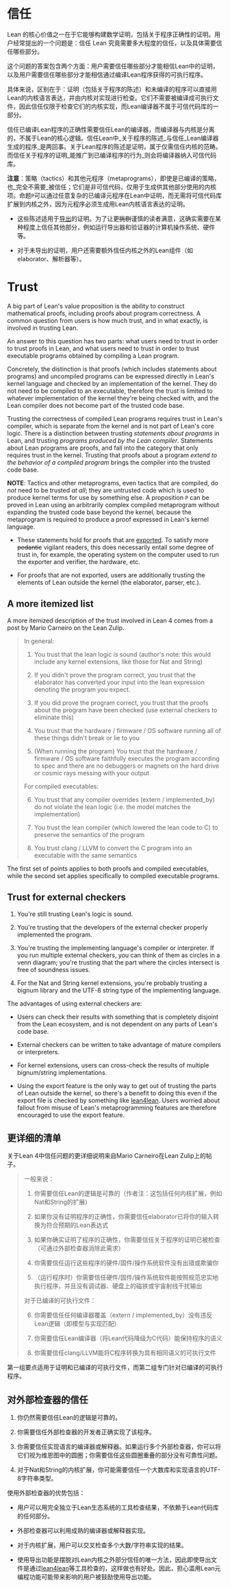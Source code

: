 # 信任

Lean 的核心价值之一在于它能够构建数学证明，包括关于程序正确性的证明。用户经常提出的一个问题是：信任 Lean 究竟需要多大程度的信任，以及具体需要信任哪些部分。

这个问题的答案包含两个方面：用户需要信任哪些部分才能相信Lean中的证明，以及用户需要信任哪些部分才能相信通过编译Lean程序获得的可执行程序。

具体来说，区别在于：证明（包括关于程序的陈述）和未编译的程序可以直接用Lean的内核语言表达，并由内核对实现进行检查。它们不需要被编译成可执行文件，因此信任仅限于检查它们的内核实现，而Lean编译器不属于可信代码库的一部分。

信任已编译Lean程序的正确性需要信任Lean的编译器，而编译器与内核是分离的，不属于Lean的核心逻辑。信任Lean中_关于程序的陈述_与信任_Lean编译器生成的程序_是两回事。关于Lean程序的陈述是证明，属于仅需信任内核的范畴。而信任关于程序的证明_能推广到已编译程序的行为_则会将编译器纳入可信代码库。

**注意**：策略（tactics）和其他元程序（metaprograms），即使是已编译的策略，也_完全不需要_被信任；它们是非可信代码，仅用于生成供其他部分使用的内核项。命题`P`可以通过任意复杂的已编译元程序在Lean中证明，而无需将可信代码库扩展到内核之外，因为元程序必须生成用Lean内核语言表达的证明。

+ 这些陈述适用于[导出](../export_format.md)的证明。为了让更~~挑剔~~谨慎的读者满意，这确实需要在某种程度上信任其他部分，例如运行导出器和验证器的计算机操作系统、硬件等。

+ 对于未导出的证明，用户还需要额外信任内核之外的Lean组件（如 elaborator、解析器等）。

# Trust

A big part of Lean's value proposition is the ability to construct mathematical proofs, including proofs about program correctness. A common question from users is how much trust, and in what exactly, is involved in trusting Lean.

An answer to this question has two parts: what users need to trust in order to trust proofs in Lean, and what users need to trust in order to trust executable programs obtained by compiling a Lean program. 

Concretely, the distinction is that proofs (which includes statements about programs) and uncompiled programs can be expressed directly in Lean's kernel language and checked by an implementation of the kernel. They do not need to be compiled to an executable, therefore the trust is limited to whatever implementation of the kernel they're being checked with, and the Lean compiler does not become part of the trusted code base.

Trusting the correctness of compiled Lean programs requires trust in Lean's compiler, which is separate from the kernel and is not part of Lean's core logic. There is a distinction between trusting _statements about programs_ in Lean, and trusting _programs produced by the Lean compiler_. Statements about Lean programs are proofs, and fall into the category that only requires trust in the kernel. Trusting that proofs about a program _extend to the behavior of a compiled program_ brings the compiler into the trusted code base.

**NOTE**: Tactics and other metaprograms, even tactics that are compiled, do *not* need to be trusted _at all_; they are untrusted code which is used to produce kernel terms for use by something else. A proposition `P` can be proved in Lean using an arbitrarily complex compiled metaprogram without expanding the trusted code base beyond the kernel, because the metaprogram is required to produce a proof expressed in Lean's kernel language.

+ These statements hold for proofs that are [exported](../export_format.md). To satisfy more ~~pedantic~~ vigilant readers, this does necessarily entail some degree of trust in, for example, the operating system on the computer used to run the exporter and verifier, the hardware, etc.

+ For proofs that are not exported, users are additionally trusting the elements of Lean outside the kernel (the elaborator, parser, etc.).

## A more itemized list

A more itemized description of the trust involved in Lean 4 comes from a post by Mario Carneiro on the Lean Zulip. 

> In general:
> 
> 1. You trust that the lean logic is sound (author's note: this would include any kernel extensions, like those for Nat and String)
> 
> 2. If you didn't prove the program correct, you trust that the elaborator has converted your input into the lean expression denoting the program you expect. 
> 
> 3. If you did prove the program correct, you trust that the proofs about the program have been checked (use external checkers to eliminate this)
> 
> 4. You trust that the hardware / firmware / OS software running all of these things didn't break or lie to you
> 
> 5. (When running the program) You trust that the hardware / firmware / OS software faithfully executes the program according to spec and there are no debuggers or magnets on the hard drive or cosmic rays messing with your output
>
> For compiled executables:
>
> 6. You trust that any compiler overrides (extern / implemented_by) do not violate the lean logic (i.e. the model matches the implementation)
>
> 7. You trust the lean compiler (which lowered the lean code to C) to preserve the semantics of the program
>
> 8. You trust clang / LLVM to convert the C program into an executable with the same semantics

The first set of points applies to both proofs and compiled executables, while the second set applies specifically to compiled executable programs.

## Trust for external checkers

1. You're still trusting Lean's logic is sound.

2. You're trusting that the developers of the external checker properly implemented the program.

3. You're trusting the implementing language's compiler or interpreter. If you run multiple external checkers, you can think of them as circles in a venn diagram; you're trusting that the part where the circles intersect is free of soundness issues.

4. For the Nat and String kernel extensions, you're probably trusting a bignum library and the UTF-8 string type of the implementing language.

The advantages of using external checkers are:

+ Users can check their results with something that is completely disjoint from the Lean ecosystem, and is not dependent on any parts of Lean's code base.

+ External checkers can be written to take advantage of mature compilers or interpreters.

+ For kernel extensions, users can cross-check the results of multiple bignum/string implementations.

+ Using the export feature is the only way to get out of trusting the parts of Lean outside the kernel, so there's a benefit to doing this even if the export file is checked by something like [lean4lean](https://github.com/digama0/lean4lean/tree/master). Users worried about fallout from misuse of Lean's metaprogramming features are therefore encouraged to use the export feature.

## 更详细的清单

关于Lean 4中信任问题的更详细说明来自Mario Carneiro在Lean Zulip上的帖子。

> 一般来说：
> 
> 1. 你需要信任Lean的逻辑是可靠的（作者注：这包括任何内核扩展，例如Nat和String的扩展）
> 
> 2. 如果你没有证明程序的正确性，你需要信任elaborator已将你的输入转换为符合预期的Lean表达式
> 
> 3. 如果你确实证明了程序的正确性，你需要信任关于程序的证明已被检查（可通过外部检查器消除此需求）
> 
> 4. 你需要信任运行这些程序的硬件/固件/操作系统软件没有出错或欺骗你
> 
> 5. （运行程序时）你需要信任硬件/固件/操作系统软件能按照规范忠实地执行程序，并且没有调试器、硬盘上的磁铁或宇宙射线干扰输出
>
> 对于已编译的可执行文件：
>
> 6. 你需要信任任何编译器覆盖（extern / implemented_by）没有违反Lean逻辑（即模型与实现匹配）
>
> 7. 你需要信任Lean编译器（将Lean代码降级为C代码）能保持程序的语义
>
> 8. 你需要信任clang/LLVM能将C程序转换为具有相同语义的可执行文件

第一组要点适用于证明和已编译的可执行文件，而第二组专门针对已编译的可执行程序。

## 对外部检查器的信任

1. 你仍然需要信任Lean的逻辑是可靠的。

2. 你需要信任外部检查器的开发者正确实现了该程序。

3. 你需要信任实现语言的编译器或解释器。如果运行多个外部检查器，你可以将它们视为维恩图中的圆圈；你需要信任这些圆圈重叠的部分没有可靠性问题。

4. 对于Nat和String的内核扩展，你可能需要信任一个大数库和实现语言的UTF-8字符串类型。

使用外部检查器的优势包括：

+ 用户可以用完全独立于Lean生态系统的工具检查结果，不依赖于Lean代码库的任何部分。

+ 外部检查器可以利用成熟的编译器或解释器实现。

+ 对于内核扩展，用户可以交叉检查多个大数/字符串实现的结果。

+ 使用导出功能是摆脱对Lean内核之外部分信任的唯一方法，因此即使导出文件是通过[lean4lean](https://github.com/digama0/lean4lean/tree/master)等工具检查的，这样做也有好处。因此，担心滥用Lean元编程功能可能带来影响的用户被鼓励使用导出功能。